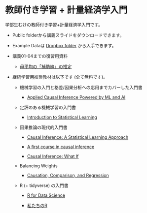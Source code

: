 # 教師付き学習 + 計量経済学入門

学部生むけの教師付き学習+計量経済学入門です。

- Public folderから講義スライドをダウンロードできます。

- Example Dataは [Dropbox folder](https://www.dropbox.com/scl/fi/estldgvyygab7z8ugzcnr/Example.csv?rlkey=w05xenuurkz88ze2uhoi9qe79&dl=0) から入手できます。

- 講義01-04までの復習用資料

    - [母平均の「補助線」の推定](https://github.com/tetokawata/NoteBLP)

- 継続学習用推奨教材は以下です (全て無料です)。

    - 機械学習の入門と格差/因果分析への応用までカバーした入門書

        - [Applied Causal Inference Powered by ML and AI](https://causalml-book.org/)

    - 定評のある機械学習の入門書

        - [Introduction to Statistical Learning](https://www.statlearning.com/)

    - 因果推論の現代的入門書

        - [Causal Inference: A Statistical Learning Approach](https://web.stanford.edu/~swager/causal_inf_book.pdf)
    
        - [A first course in causal inference](https://arxiv.org/abs/2305.18793)
        
        - [Causal Inference: What If](https://www.hsph.harvard.edu/miguel-hernan/causal-inference-book/)
    
    - Balancing Weights
    
        - [Causation, Comparison, and Regression](https://hdsr.mitpress.mit.edu/pub/1ybwbmlw/release/2)
    
    - R (+ tidyverse) の入門書
    
        - [R for Data Science](https://r4ds.hadley.nz/)
        
        - [私たちのR](https://www.jaysong.net/RBook/)
    
        